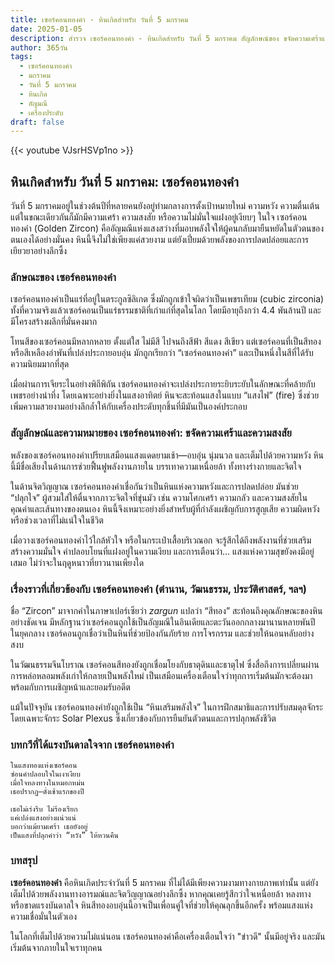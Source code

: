 ```yaml
---
title: เซอร์คอนทองคำ - หินเกิดสำหรับ วันที่ 5 มกราคม
date: 2025-01-05
description: สำรวจ เซอร์คอนทองคำ - หินเกิดสำหรับ วันที่ 5 มกราคม สัญลักษณ์ของ ขจัดความเศร้าและความสงสัย มาเรียนรู้ความหมายลึกซึ้งของหินพิเศษนี้
author: 365วัน
tags:
  - เซอร์คอนทองคำ
  - มกราคม
  - วันที่ 5 มกราคม
  - หินเกิด
  - อัญมณี
  - เครื่องประดับ
draft: false
---
```


{{< youtube VJsrHSVp1no >}}

## หินเกิดสำหรับ วันที่ 5 มกราคม: เซอร์คอนทองคำ

วันที่ 5 มกราคมอยู่ในช่วงต้นปีที่หลายคนยังอยู่ท่ามกลางการตั้งเป้าหมายใหม่ ความหวัง ความตื่นเต้น แต่ในขณะเดียวกันก็มักมีความเศร้า ความสงสัย หรือความไม่มั่นใจแฝงอยู่เงียบๆ ในใจ เซอร์คอนทองคำ (Golden Zircon) คืออัญมณีแห่งแสงสว่างที่มอบพลังใจให้ผู้คนกลับมายืนหยัดในตัวตนของตนเองได้อย่างมั่นคง หินนี้จึงไม่ใช่เพียงแค่สวยงาม แต่ยังเปี่ยมด้วยพลังของการปลดปล่อยและการเยียวยาอย่างลึกซึ้ง

### ลักษณะของ เซอร์คอนทองคำ

เซอร์คอนทองคำเป็นแร่ที่อยู่ในตระกูลซิลิเกต ซึ่งมักถูกเข้าใจผิดว่าเป็นเพชรเทียม (cubic zirconia) ทั้งที่ความจริงแล้วเซอร์คอนเป็นแร่ธรรมชาติที่เก่าแก่ที่สุดในโลก โดยมีอายุถึงกว่า 4.4 พันล้านปี และมีโครงสร้างผลึกที่มั่นคงมาก

โทนสีของเซอร์คอนมีหลากหลาย ตั้งแต่ใส ไม่มีสี ไปจนถึงสีฟ้า สีแดง สีเขียว แต่เซอร์คอนที่เป็นสีทอง หรือสีเหลืองอำพันที่เปล่งประกายอบอุ่น มักถูกเรียกว่า “เซอร์คอนทองคำ” และเป็นหนึ่งในสีที่ได้รับความนิยมมากที่สุด

เมื่อผ่านการเจียระไนอย่างพิถีพิถัน เซอร์คอนทองคำจะเปล่งประกายระยิบระยับในลักษณะที่คล้ายกับเพชรอย่างน่าทึ่ง โดยเฉพาะอย่างยิ่งในแสงอาทิตย์ หินจะสะท้อนแสงในแบบ “แสงไฟ” (fire) ซึ่งช่วยเพิ่มความสวยงามอย่างลึกล้ำให้กับเครื่องประดับทุกชิ้นที่มีมันเป็นองค์ประกอบ

### สัญลักษณ์และความหมายของ เซอร์คอนทองคำ: ขจัดความเศร้าและความสงสัย

พลังของเซอร์คอนทองคำเปรียบเสมือนแสงแดดยามเช้า—อบอุ่น นุ่มนวล และเต็มไปด้วยความหวัง หินนี้มีชื่อเสียงในด้านการช่วยฟื้นฟูพลังงานภายใน บรรเทาความเหนื่อยล้า ทั้งทางร่างกายและจิตใจ

ในด้านจิตวิญญาณ เซอร์คอนทองคำเชื่อกันว่าเป็นหินแห่งความหวังและการปลดปล่อย มันช่วย “ปลุกใจ” ผู้สวมใส่ให้ตื่นจากภาวะจิตใจที่ขุ่นมัว เช่น ความโศกเศร้า ความกลัว และความสงสัยในคุณค่าและเส้นทางของตนเอง หินนี้จึงเหมาะอย่างยิ่งสำหรับผู้ที่กำลังเผชิญกับการสูญเสีย ความผิดหวัง หรือช่วงเวลาที่ไม่แน่ใจในชีวิต

เมื่อวางเซอร์คอนทองคำไว้ใกล้หัวใจ หรือในกระเป๋าเสื้อบริเวณอก จะรู้สึกได้ถึงพลังงานที่ช่วยเสริมสร้างความมั่นใจ คำปลอบโยนที่แฝงอยู่ในความเงียบ และการเตือนว่า… แสงแห่งความสุขยังคงมีอยู่เสมอ ไม่ว่าจะในฤดูหนาวที่ยาวนานเพียงใด

### เรื่องราวที่เกี่ยวข้องกับ เซอร์คอนทองคำ (ตำนาน, วัฒนธรรม, ประวัติศาสตร์, ฯลฯ)

ชื่อ “Zircon” มาจากคำในภาษาเปอร์เซียว่า _zargun_ แปลว่า “สีทอง” สะท้อนถึงคุณลักษณะของหินอย่างชัดเจน มีหลักฐานว่าเซอร์คอนถูกใช้เป็นอัญมณีในอินเดียและตะวันออกกลางมานานหลายพันปี ในยุคกลาง เซอร์คอนถูกเชื่อว่าเป็นหินที่ช่วยป้องกันภัยร้าย การโจรกรรม และช่วยให้นอนหลับอย่างสงบ

ในวัฒนธรรมจีนโบราณ เซอร์คอนสีทองยังถูกเชื่อมโยงกับธาตุดินและธาตุไฟ ซึ่งสื่อถึงการเปลี่ยนผ่าน การหล่อหลอมพลังเก่าให้กลายเป็นพลังใหม่ เป็นเสมือนเครื่องเตือนใจว่าทุกการเริ่มต้นมักจะต้องมาพร้อมกับการเผชิญหน้าและยอมรับอดีต

แม้ในปัจจุบัน เซอร์คอนทองคำยังถูกใช้เป็น “หินเสริมพลังใจ” ในการฝึกสมาธิและการปรับสมดุลจักระ โดยเฉพาะจักระ Solar Plexus ซึ่งเกี่ยวข้องกับการยืนยันตัวตนและการปลุกพลังชีวิต

### บทกวีที่ได้แรงบันดาลใจจาก เซอร์คอนทองคำ

```
ในแสงทองแห่งเซอร์คอน  
ซ่อนคำปลอบใจในเงาเงียบ  
เมื่อใจหลงทางในหมอกหม่น  
เธอปรากฏ—ดั่งเช้าแรกของปี

เธอไม่เร่งรีบ ไม่ร้องเรียก  
แค่เปล่งแสงอย่างแน่วแน่  
บอกว่าแม้ยามเศร้า เธอยังอยู่  
เป็นแสงที่ปลุกคำว่า “หวัง” ให้หวนคืน
```

### บทสรุป

**เซอร์คอนทองคำ** คือหินเกิดประจำวันที่ 5 มกราคม ที่ไม่ได้มีเพียงความงามทางกายภาพเท่านั้น แต่ยังเต็มไปด้วยพลังงานทางอารมณ์และจิตวิญญาณอย่างลึกซึ้ง หากคุณเคยรู้สึกว่าใจเหนื่อยล้า หลงทาง หรือขาดแรงบันดาลใจ หินสีทองอบอุ่นนี้อาจเป็นเพื่อนคู่ใจที่ช่วยให้คุณลุกขึ้นอีกครั้ง พร้อมแสงแห่งความเชื่อมั่นในตัวเอง

ในโลกที่เต็มไปด้วยความไม่แน่นอน เซอร์คอนทองคำคือเครื่องเตือนใจว่า "ข่าวดี" นั้นมีอยู่จริง และมันเริ่มต้นจากภายในใจเราทุกคน